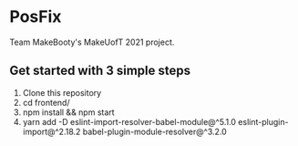 # PosFix
Team MakeBooty's MakeUofT 2021 project.

## Get started with 3 simple steps
1. Clone this repository
2. cd frontend/
3. npm install && npm start
4. yarn add -D eslint-import-resolver-babel-module@^5.1.0 eslint-plugin-import@^2.18.2 babel-plugin-module-resolver@^3.2.0
